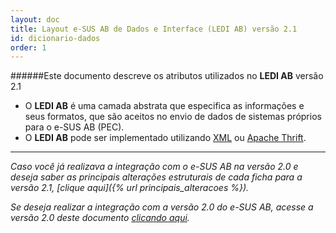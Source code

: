 ```yaml
---
layout: doc
title: Layout e-SUS AB de Dados e Interface (LEDI AB) versão 2.1
id: dicionario-dados
order: 1
---
```


######Este documento descreve os atributos utilizados no **LEDI AB** versão 2.1

* O **LEDI AB** é uma camada abstrata que especifica as informações e seus formatos, que são aceitos no envio de dados de sistemas próprios para o e-SUS AB (PEC).
* O **LEDI AB** pode ser implementado utilizando [XML](https://pt.wikipedia.org/wiki/XML) ou [Apache Thrift](https://en.wikipedia.org/wiki/Apache_Thrift).

---

*Caso você já realizava a integração com o e-SUS AB na versão 2.0 e deseja saber as principais alterações estruturais de cada ficha para a versão 2.1, [clique aqui]({% url principais_alteracoes %}).*

*Se deseja realizar a integração com a versão 2.0 do e-SUS AB, acesse a versão 2.0 deste documento [clicando aqui](http://esusab.github.io/integracao/v20/).*
